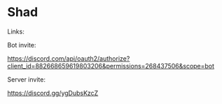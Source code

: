 # Shad
Links:

Bot invite:

https://discord.com/api/oauth2/authorize?client_id=882668659619803206&permissions=268437506&scope=bot

Server invite:

https://discord.gg/ygDubsKzcZ

